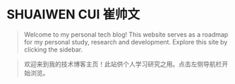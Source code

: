 # SHUAIWEN CUI 崔帅文

> Welcome to my personal tech blog! This website serves as a roadmap for my personal study, research and development. Explore this site by clicking the sidebar.

> 欢迎来到我的技术博客主页！此站供个人学习研究之用。点击左侧导航栏开始浏览。




